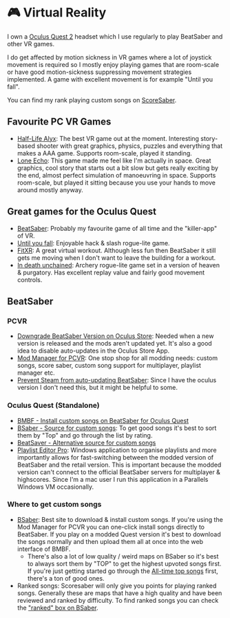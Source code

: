 # 🎮 Virtual Reality

I own a [Oculus Quest 2](https://www.oculus.com/quest-2/) headset which I use regularly to play BeatSaber and other VR games.

I do get affected by motion sickness in VR games where a lot of joystick movement is required so I mostly enjoy playing games that are room-scale or have good motion-sickness suppressing movement strategies implemented. A game with excellent movement is for example "Until you fall".

You can find my rank playing custom songs on [ScoreSaber](https://scoresaber.com/u/2142697109132096).

## Favourite PC VR Games

* [Half-Life Alyx](https://store.steampowered.com/app/546560/HalfLife\_Alyx/): The best VR game out at the moment. Interesting story-based shooter with great graphics, physics, puzzles and everything that makes a AAA game. Supports room-scale, played it standing.
* [Lone Echo](https://www.oculus.com/experiences/rift/1368187813209608/?locale=en\_US): This game made me feel like I'm actually in space. Great graphics, cool story that starts out a bit slow but gets really exciting by the end, almost perfect simulation of manoeuvring in space. Supports room-scale, but played it sitting because you use your hands to move around mostly anyway.

## Great games for the Oculus Quest

* [BeatSaber](https://beatsaber.com): Probably my favourite game of all time and the "killer-app" of VR.
* [Until you fall](https://untilyoufall.schellgames.com): Enjoyable hack & slash rogue-lite game.
* [FitXR](https://fitxr.com): A great virtual workout. Although less fun then BeatSaber it still gets me moving when I don't want to leave the building for a workout.
* [In death unchained](https://www.oculus.com/experiences/quest/2334376869949242/?locale=en\_US): Archery rogue-lite game set in a version of heaven & purgatory. Has excellent replay value and fairly good movement controls.

## BeatSaber

### PCVR

* [Downgrade BeatSaber Version on Oculus Store](https://computerelite.github.io/tools/Oculus/RiftDowngraderGuide.html): Needed when a new version is released and the mods aren't updated yet. It's also a good idea to disable auto-updates in the Oculus Store App.
* [Mod Manager for PCVR](https://github.com/Assistant/ModAssistant): One stop shop for all modding needs: custom songs, score saber, custom song support for multiplayer, playlist manager etc.
* [Prevent Steam from auto-updating BeatSaber](https://github.com/kinsi55/BeatSaber\_UpdateSkipper#beatsaber-updateskipper): Since I have the oculus version I don't need this, but it might be helpful to some.

### Oculus Quest (Standalone)

* [BMBF - Install custom songs on BeatSaber for Oculus Quest](https://bmbf.dev/stable)
* [BSaber - Source for custom songs](https://bsaber.com): To get good songs it's best to sort them by "Top" and go through the list by rating.
* [BeatSaver - Alternative source for custom songs](https://beatsaver.com/browse/hot)
* [Playlist Editor Pro](https://playlisteditorpro.com): Windows application to organise playlists and more importantly allows for fast-switching between the modded version of BeatSaber and the retail version. This is important because the modded version can't connect to the official BeatSaber servers for multiplayer & highscores. Since I'm a mac user I run this application in a Parallels Windows VM occasionally.

### Where to get custom songs

* [BSaber](https://bsaber.com): Best site to download & install custom songs. If you're using the Mod Manager for PCVR you can one-click install songs directly to BeatSaber. If you play on a modded Quest version it's best to download the songs normally and then upload them all at once into the web interface of BMBF.
  * There's also a lot of low quality / weird maps on BSaber so it's best to always sort them by "TOP" to get the highest upvoted songs first. If you're just getting started go through the [All-time top songs](https://bsaber.com/songs/top/?time=all) first, there's a ton of good ones.
* Ranked songs: Scoresaber will only give you points for playing ranked songs. Generally these are maps that have a high quality and have been reviewed and ranked by difficulty. To find ranked songs you can check the ["ranked" box on BSaber](https://bsaber.com/songs/top/?time=all\&ranked=true).

